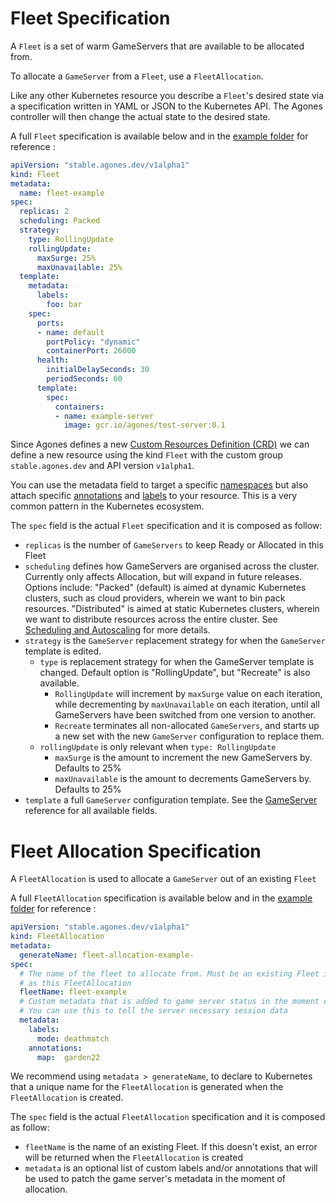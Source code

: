 # Fleet Specification

A `Fleet` is a set of warm GameServers that are available to be allocated from.

To allocate a `GameServer` from a `Fleet`, use a `FleetAllocation`.

Like any other Kubernetes resource you describe a `Fleet`'s desired state via a specification written in YAML or JSON to the Kubernetes API. The Agones controller will then change the actual state to the desired state.

A full `Fleet` specification is available below and in the [example folder](../examples/fleet.yaml) for reference :

```yaml
apiVersion: "stable.agones.dev/v1alpha1"
kind: Fleet
metadata:
  name: fleet-example
spec:
  replicas: 2
  scheduling: Packed
  strategy:
    type: RollingUpdate
    rollingUpdate:
      maxSurge: 25%
      maxUnavailable: 25%  
  template:
    metadata:
      labels:
        foo: bar
    spec:
      ports:
      - name: default
        portPolicy: "dynamic"
        containerPort: 26000
      health:
        initialDelaySeconds: 30
        periodSeconds: 60
      template:
        spec:
          containers:
          - name: example-server
            image: gcr.io/agones/test-server:0.1
```

Since Agones defines a new 
[Custom Resources Definition (CRD)](https://kubernetes.io/docs/concepts/api-extension/custom-resources/) 
we can define a new resource using the kind `Fleet` with the custom group `stable.agones.dev` and API 
version `v1alpha1`.

You can use the metadata field to target a specific 
[namespaces](https://kubernetes.io/docs/concepts/overview/working-with-objects/namespaces/) but also 
attach specific [annotations](https://kubernetes.io/docs/concepts/overview/working-with-objects/annotations/) 
and [labels](https://kubernetes.io/docs/concepts/overview/working-with-objects/labels/) to your resource. 
This is a very common pattern in the Kubernetes ecosystem.

The `spec` field is the actual `Fleet` specification and it is composed as follow:

- `replicas` is the number of `GameServers` to keep Ready or Allocated in this Fleet
- `scheduling` defines how GameServers are organised across the cluster. Currently only affects Allocation, but will expand
                 in future releases. Options include:
                 "Packed" (default) is aimed at dynamic Kubernetes clusters, such as cloud providers, wherein we want to bin pack
                 resources. "Distributed" is aimed at static Kubernetes clusters, wherein we want to distribute resources across the entire
                 cluster. See [Scheduling and Autoscaling](scheduling_autoscaling.md) for more details.
- `strategy` is the `GameServer` replacement strategy for when the `GameServer` template is edited.
  - `type` is replacement strategy for when the GameServer template is changed. Default option is "RollingUpdate", but "Recreate" is also available.
    - `RollingUpdate` will increment by `maxSurge` value on each iteration, while decrementing by `maxUnavailable` on each iteration, until all GameServers have been switched from one version to another.   
    - `Recreate` terminates all non-allocated `GameServers`, and starts up a new set with the new `GameServer` configuration to replace them.
  - `rollingUpdate` is only relevant when `type: RollingUpdate`
    - `maxSurge` is the amount to increment the new GameServers by. Defaults to 25%
    - `maxUnavailable` is the amount to decrements GameServers by. Defaults to 25%
- `template` a full `GameServer` configuration template.
   See the [GameServer](./gameserver_spec.md) reference for all available fields.

# Fleet Allocation Specification

A `FleetAllocation` is used to allocate a `GameServer` out of an existing `Fleet`

A full `FleetAllocation` specification is available below and in the 
[example folder](../examples/fleetallocation.yaml) for reference :

```yaml
apiVersion: "stable.agones.dev/v1alpha1"
kind: FleetAllocation
metadata:
  generateName: fleet-allocation-example-
spec:
  # The name of the fleet to allocate from. Must be an existing Fleet in the same namespace
  # as this FleetAllocation
  fleetName: fleet-example
  # Custom metadata that is added to game server status in the moment of allocation
  # You can use this to tell the server necessary session data
  metadata:
    labels:
      mode: deathmatch
    annotations:
      map:  garden22
```

We recommend using `metadata > generateName`, to declare to Kubernetes that a unique
name for the `FleetAllocation` is generated when the `FleetAllocation` is created.

The `spec` field is the actual `FleetAllocation` specification and it is composed as follow:

- `fleetName` is the name of an existing Fleet. If this doesn't exist, an error will be returned
  when the `FleetAllocation` is created
- `metadata` is an optional list of custom labels and/or annotations that will be used to patch 
  the game server's metadata in the moment of allocation.
